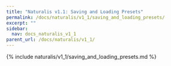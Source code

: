 ```yaml
---
title: "Naturalis v1.1: Saving and Loading Presets"
permalink: /docs/naturalis/v1_1/saving_and_loading_presets/
excerpt: ""
sidebar:
  nav: docs_naturalis_v1_1
parent_url: /docs/naturalis/v1_1/
---
```


{% include naturalis/v1_1/saving_and_loading_presets.md %}
